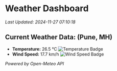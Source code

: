 
# Weather Dashboard

_Last Updated: 2024-11-27 07:10:18_

## Current Weather Data: (Pune, MH)
- **Temperature:** 26.5 °C ![Temperature Badge](https://img.shields.io/badge/Temperature-Medium%20Temp-green)
- **Wind Speed:** 17.7 km/h ![Wind Speed Badge](https://img.shields.io/badge/Wind%20Speed-Low%20Wind-blue)

*Powered by Open-Meteo API*
